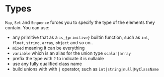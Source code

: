 # Types

`Map`, `Set` and `Sequence` forces you to specify the type of the elements they contain. You can use:

- any primitive that as a `is_{primitive}` builtin function, such as `int`, `float`, `string`, `array`, `object` and so on..
- `mixed` meaning it can be everything
- `variable` which is an alias for the union type `scalar|array`
- prefix the type with `?` to indicate it is nullable
- use any fully qualified class name
- build unions with with `|` operator, such as `int|string|null|MyClassName`
